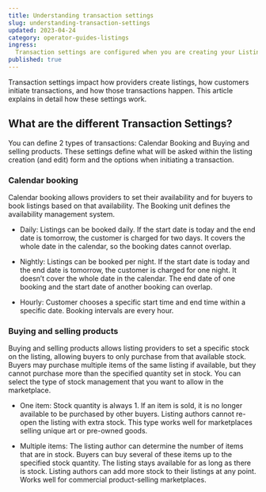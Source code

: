 ```yaml
---
title: Understanding transaction settings
slug: understanding-transaction-settings
updated: 2023-04-24
category: operator-guides-listings
ingress:
  Transaction settings are configured when you are creating your Listing type.
published: true
---
```



Transaction settings impact how providers create listings, how customers initiate transactions, and how those transactions happen. This article explains in detail how these settings work. 

## What are the different Transaction Settings?

You can define 2 types of transactions: Calendar Booking and Buying and selling products. These settings define what will be asked within the listing creation (and edit) form and the options when initiating a transaction. 

### Calendar booking

Calendar booking allows providers to set their availability and for buyers to book listings based on that availability. The Booking unit defines the availability management system.

 - Daily: Listings can be booked daily. If the start date is today and the end date is tomorrow, the customer is charged for two days. It covers the whole date in the calendar, so the booking dates cannot overlap. 

 - Nightly: Listings can be booked per night. If the start date is today and the end date is tomorrow, the customer is charged for one night. It doesn’t cover the whole date in the calendar. The end date of one booking and the start date of another booking can overlap. 

 - Hourly: Customer chooses a specific start time and end time within a specific date. Booking intervals are every hour. 

### Buying and selling products

Buying and selling products allows listing providers to set a specific stock on the listing, allowing buyers to only purchase from that available stock. Buyers may purchase multiple items of the same listing if available, but they cannot purchase more than the specified quantity set in stock. You can select the type of stock management that you want to allow in the marketplace. 

 - One item: Stock quantity is always 1. If an item is sold, it is no longer available to be purchased by other buyers. Listing authors cannot re-open the listing with extra stock. This type works well for marketplaces selling unique art or pre-owned goods.
 
 - Multiple items: The listing author can determine the number of items that are in stock. Buyers can buy several of these items up to the specified stock quantity.  The listing stays available for as long as there is stock. Listing authors can add more stock to their listings at any point. Works well for commercial product-selling marketplaces.
